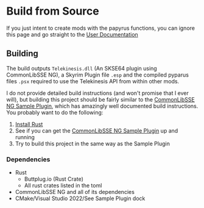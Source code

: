 # Build from Source

If you just intent to create mods with the papyrus functions, you can ignore this page and go straight to the [User Documentation](README.md)

## Building

The build outputs `Telekinesis.dll` (An SKSE64 plugin using CommonLibSSE NG), a Skyrim Plugin file `.esp` and the compiled pyparus files `.psx` required to use the Telekinesis API from within other mods.

I do not provide detailed build instructions (and won't promise that I ever will), but building this project should be fairly similar to the [CommonLibSSE NG Sample Plugin](https://gitlab.com/colorglass/commonlibsse-sample-plugin), which has amazingly well documented build instructions. You probably want to do the following:

 1. [Install Rust](https://www.rust-lang.org/tools/install)
 2. See if you can get the [CommonLibSSE NG Sample Plugin](https://gitlab.com/colorglass/commonlibsse-sample-plugin) up and running
 3. Try to build this project in the same way as the Sample Plugin

### Dependencies
 
 * Rust
    * Buttplug.io (Rust Crate)
    * All rust crates listed in the toml
 * CommonLibSSE NG and all of its dependencies
 * CMake/Visual Studio 2022/See Sample Plugin dock


